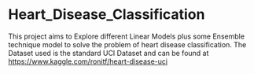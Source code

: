 # Heart_Disease_Classification
This project aims to Explore different Linear Models plus some Ensemble technique model to solve the problem of heart disease classification. The Dataset used is the standard UCI Dataset and can be found at https://www.kaggle.com/ronitf/heart-disease-uci 
